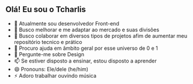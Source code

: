 ## Olá! Eu sou o Tcharlis


- 🔭 Atualmente sou desenvolvedor Front-end 
- 🌱 Busco melhorar e me adaptar ao mercado e suas divisões
- 👯 Busco colaborar em diversos tipos de projetos afim de aumentar meu repositório tecnico e prático
- 🤔 Procuro ajuda em âmbito geral por esse universo de 0 e 1
- 💬 Pergunte-me sobre Design 
- 📫 Se estiver disposto a ensinar, estou disposto a aprender
- 😄 Pronouns: Ele/dele (he/him)
- ⚡ Adoro trabalhar ouvindo música

